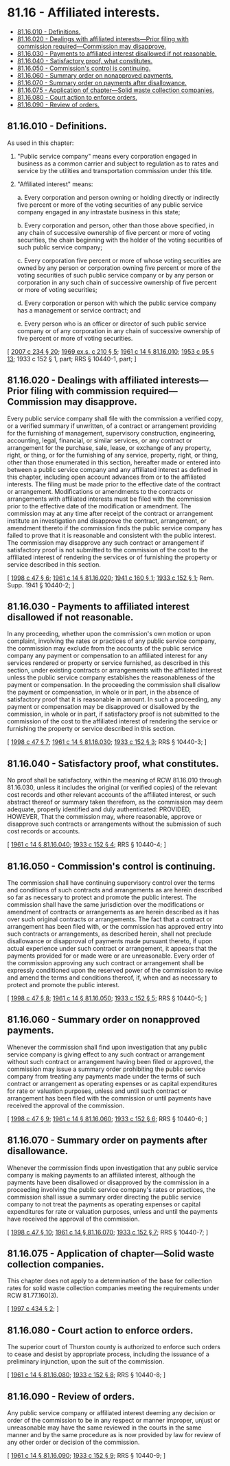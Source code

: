 # 81.16 - Affiliated interests.
* [81.16.010 - Definitions.](#8116010---definitions)
* [81.16.020 - Dealings with affiliated interests—Prior filing with commission required—Commission may disapprove.](#8116020---dealings-with-affiliated-interestsprior-filing-with-commission-requiredcommission-may-disapprove)
* [81.16.030 - Payments to affiliated interest disallowed if not reasonable.](#8116030---payments-to-affiliated-interest-disallowed-if-not-reasonable)
* [81.16.040 - Satisfactory proof, what constitutes.](#8116040---satisfactory-proof-what-constitutes)
* [81.16.050 - Commission's control is continuing.](#8116050---commissions-control-is-continuing)
* [81.16.060 - Summary order on nonapproved payments.](#8116060---summary-order-on-nonapproved-payments)
* [81.16.070 - Summary order on payments after disallowance.](#8116070---summary-order-on-payments-after-disallowance)
* [81.16.075 - Application of chapter—Solid waste collection companies.](#8116075---application-of-chaptersolid-waste-collection-companies)
* [81.16.080 - Court action to enforce orders.](#8116080---court-action-to-enforce-orders)
* [81.16.090 - Review of orders.](#8116090---review-of-orders)
## 81.16.010 - Definitions.
As used in this chapter:

1. "Public service company" means every corporation engaged in business as a common carrier and subject to regulation as to rates and service by the utilities and transportation commission under this title.

2. "Affiliated interest" means:

   a. Every corporation and person owning or holding directly or indirectly five percent or more of the voting securities of any public service company engaged in any intrastate business in this state;

   b. Every corporation and person, other than those above specified, in any chain of successive ownership of five percent or more of voting securities, the chain beginning with the holder of the voting securities of such public service company;

   c. Every corporation five percent or more of whose voting securities are owned by any person or corporation owning five percent or more of the voting securities of such public service company or by any person or corporation in any such chain of successive ownership of five percent or more of voting securities;

   d. Every corporation or person with which the public service company has a management or service contract; and

   e. Every person who is an officer or director of such public service company or of any corporation in any chain of successive ownership of five percent or more of voting securities.

\[ [2007 c 234 § 20](https://lawfilesext.leg.wa.gov/biennium/2007-08/Pdf/Bills/Session%20Laws/House/1312-S.SL.pdf?cite=2007%20c%20234%20§%2020); [1969 ex.s. c 210 § 5](https://leg.wa.gov/CodeReviser/documents/sessionlaw/1969ex1c210.pdf?cite=1969%20ex.s.%20c%20210%20§%205); [1961 c 14 § 81.16.010](https://leg.wa.gov/CodeReviser/documents/sessionlaw/1961c14.pdf?cite=1961%20c%2014%20§%2081.16.010); [1953 c 95 § 13](https://leg.wa.gov/CodeReviser/documents/sessionlaw/1953c95.pdf?cite=1953%20c%2095%20§%2013); 1933 c 152 § 1, part; RRS § 10440-1, part; \]

## 81.16.020 - Dealings with affiliated interests—Prior filing with commission required—Commission may disapprove.
 Every public service company shall file with the commission a verified copy, or a verified summary if unwritten, of a contract or arrangement providing for the furnishing of management, supervisory construction, engineering, accounting, legal, financial, or similar services, or any contract or arrangement for the purchase, sale, lease, or exchange of any property, right, or thing, or for the furnishing of any service, property, right, or thing, other than those enumerated in this section, hereafter made or entered into between a public service company and any affiliated interest as defined in this chapter, including open account advances from or to the affiliated interests. The filing must be made prior to the effective date of the contract or arrangement. Modifications or amendments to the contracts or arrangements with affiliated interests must be filed with the commission prior to the effective date of the modification or amendment. The commission may at any time after receipt of the contract or arrangement institute an investigation and disapprove the contract, arrangement, or amendment thereto if the commission finds the public service company has failed to prove that it is reasonable and consistent with the public interest. The commission may disapprove any such contract or arrangement if satisfactory proof is not submitted to the commission of the cost to the affiliated interest of rendering the services or of furnishing the property or service described in this section.

\[ [1998 c 47 § 6](https://lawfilesext.leg.wa.gov/biennium/1997-98/Pdf/Bills/Session%20Laws/House/2663.SL.pdf?cite=1998%20c%2047%20§%206); [1961 c 14 § 81.16.020](https://leg.wa.gov/CodeReviser/documents/sessionlaw/1961c14.pdf?cite=1961%20c%2014%20§%2081.16.020); [1941 c 160 § 1](https://leg.wa.gov/CodeReviser/documents/sessionlaw/1941c160.pdf?cite=1941%20c%20160%20§%201); [1933 c 152 § 1](https://leg.wa.gov/CodeReviser/documents/sessionlaw/1933c152.pdf?cite=1933%20c%20152%20§%201); Rem. Supp. 1941 § 10440-2; \]

## 81.16.030 - Payments to affiliated interest disallowed if not reasonable.
In any proceeding, whether upon the commission's own motion or upon complaint, involving the rates or practices of any public service company, the commission may exclude from the accounts of the public service company any payment or compensation to an affiliated interest for any services rendered or property or service furnished, as described in this section, under existing contracts or arrangements with the affiliated interest unless the public service company establishes the reasonableness of the payment or compensation. In the proceeding the commission shall disallow the payment or compensation, in whole or in part, in the absence of satisfactory proof that it is reasonable in amount. In such a proceeding, any payment or compensation may be disapproved or disallowed by the commission, in whole or in part, if satisfactory proof is not submitted to the commission of the cost to the affiliated interest of rendering the service or furnishing the property or service described in this section.

\[ [1998 c 47 § 7](https://lawfilesext.leg.wa.gov/biennium/1997-98/Pdf/Bills/Session%20Laws/House/2663.SL.pdf?cite=1998%20c%2047%20§%207); [1961 c 14 § 81.16.030](https://leg.wa.gov/CodeReviser/documents/sessionlaw/1961c14.pdf?cite=1961%20c%2014%20§%2081.16.030); [1933 c 152 § 3](https://leg.wa.gov/CodeReviser/documents/sessionlaw/1933c152.pdf?cite=1933%20c%20152%20§%203); RRS § 10440-3; \]

## 81.16.040 - Satisfactory proof, what constitutes.
No proof shall be satisfactory, within the meaning of RCW 81.16.010 through 81.16.030, unless it includes the original (or verified copies) of the relevant cost records and other relevant accounts of the affiliated interest, or such abstract thereof or summary taken therefrom, as the commission may deem adequate, properly identified and duly authenticated: PROVIDED, HOWEVER, That the commission may, where reasonable, approve or disapprove such contracts or arrangements without the submission of such cost records or accounts.

\[ [1961 c 14 § 81.16.040](https://leg.wa.gov/CodeReviser/documents/sessionlaw/1961c14.pdf?cite=1961%20c%2014%20§%2081.16.040); [1933 c 152 § 4](https://leg.wa.gov/CodeReviser/documents/sessionlaw/1933c152.pdf?cite=1933%20c%20152%20§%204); RRS § 10440-4; \]

## 81.16.050 - Commission's control is continuing.
The commission shall have continuing supervisory control over the terms and conditions of such contracts and arrangements as are herein described so far as necessary to protect and promote the public interest. The commission shall have the same jurisdiction over the modifications or amendment of contracts or arrangements as are herein described as it has over such original contracts or arrangements. The fact that a contract or arrangement has been filed with, or the commission has approved entry into such contracts or arrangements, as described herein, shall not preclude disallowance or disapproval of payments made pursuant thereto, if upon actual experience under such contract or arrangement, it appears that the payments provided for or made were or are unreasonable. Every order of the commission approving any such contract or arrangement shall be expressly conditioned upon the reserved power of the commission to revise and amend the terms and conditions thereof, if, when and as necessary to protect and promote the public interest.

\[ [1998 c 47 § 8](https://lawfilesext.leg.wa.gov/biennium/1997-98/Pdf/Bills/Session%20Laws/House/2663.SL.pdf?cite=1998%20c%2047%20§%208); [1961 c 14 § 81.16.050](https://leg.wa.gov/CodeReviser/documents/sessionlaw/1961c14.pdf?cite=1961%20c%2014%20§%2081.16.050); [1933 c 152 § 5](https://leg.wa.gov/CodeReviser/documents/sessionlaw/1933c152.pdf?cite=1933%20c%20152%20§%205); RRS § 10440-5; \]

## 81.16.060 - Summary order on nonapproved payments.
Whenever the commission shall find upon investigation that any public service company is giving effect to any such contract or arrangement without such contract or arrangement having been filed or approved, the commission may issue a summary order prohibiting the public service company from treating any payments made under the terms of such contract or arrangement as operating expenses or as capital expenditures for rate or valuation purposes, unless and until such contract or arrangement has been filed with the commission or until payments have received the approval of the commission.

\[ [1998 c 47 § 9](https://lawfilesext.leg.wa.gov/biennium/1997-98/Pdf/Bills/Session%20Laws/House/2663.SL.pdf?cite=1998%20c%2047%20§%209); [1961 c 14 § 81.16.060](https://leg.wa.gov/CodeReviser/documents/sessionlaw/1961c14.pdf?cite=1961%20c%2014%20§%2081.16.060); [1933 c 152 § 6](https://leg.wa.gov/CodeReviser/documents/sessionlaw/1933c152.pdf?cite=1933%20c%20152%20§%206); RRS § 10440-6; \]

## 81.16.070 - Summary order on payments after disallowance.
Whenever the commission finds upon investigation that any public service company is making payments to an affiliated interest, although the payments have been disallowed or disapproved by the commission in a proceeding involving the public service company's rates or practices, the commission shall issue a summary order directing the public service company to not treat the payments as operating expenses or capital expenditures for rate or valuation purposes, unless and until the payments have received the approval of the commission.

\[ [1998 c 47 § 10](https://lawfilesext.leg.wa.gov/biennium/1997-98/Pdf/Bills/Session%20Laws/House/2663.SL.pdf?cite=1998%20c%2047%20§%2010); [1961 c 14 § 81.16.070](https://leg.wa.gov/CodeReviser/documents/sessionlaw/1961c14.pdf?cite=1961%20c%2014%20§%2081.16.070); [1933 c 152 § 7](https://leg.wa.gov/CodeReviser/documents/sessionlaw/1933c152.pdf?cite=1933%20c%20152%20§%207); RRS § 10440-7; \]

## 81.16.075 - Application of chapter—Solid waste collection companies.
This chapter does not apply to a determination of the base for collection rates for solid waste collection companies meeting the requirements under RCW 81.77.160(3).

\[ [1997 c 434 § 2](https://lawfilesext.leg.wa.gov/biennium/1997-98/Pdf/Bills/Session%20Laws/House/1657-S.SL.pdf?cite=1997%20c%20434%20§%202); \]

## 81.16.080 - Court action to enforce orders.
The superior court of Thurston county is authorized to enforce such orders to cease and desist by appropriate process, including the issuance of a preliminary injunction, upon the suit of the commission.

\[ [1961 c 14 § 81.16.080](https://leg.wa.gov/CodeReviser/documents/sessionlaw/1961c14.pdf?cite=1961%20c%2014%20§%2081.16.080); [1933 c 152 § 8](https://leg.wa.gov/CodeReviser/documents/sessionlaw/1933c152.pdf?cite=1933%20c%20152%20§%208); RRS § 10440-8; \]

## 81.16.090 - Review of orders.
Any public service company or affiliated interest deeming any decision or order of the commission to be in any respect or manner improper, unjust or unreasonable may have the same reviewed in the courts in the same manner and by the same procedure as is now provided by law for review of any other order or decision of the commission.

\[ [1961 c 14 § 81.16.090](https://leg.wa.gov/CodeReviser/documents/sessionlaw/1961c14.pdf?cite=1961%20c%2014%20§%2081.16.090); [1933 c 152 § 9](https://leg.wa.gov/CodeReviser/documents/sessionlaw/1933c152.pdf?cite=1933%20c%20152%20§%209); RRS § 10440-9; \]


